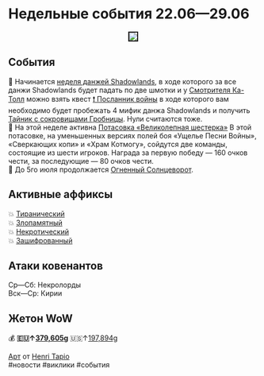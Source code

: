 # Недельные события 22.06—29.06

<html>
<center>
<img src=https://raw.githubusercontent.com/MagicalCow/TrinkIT-News/main/Assets/Weeklies/Weekly-25.jpg float=center border=2>
</center>  
</html>

## События
  📅 Начинается [неделя данжей Shadowlands](https://ru.wowhead.com/event=1217/), в ходе которого за все данжи Shadowlands будет падать по две шмотки и у [Смотрителя Ка-Толл](https://ru.wowhead.com/npc=166307) можно взять квест [❗ Посланник войны](https://ru.wowhead.com/quest=62638) в ходе которого вам необходимо будет пробежать 4 мифик данжа Shadowlands и получить [Тайник с сокровищами Гробницы](https://ru.wowhead.com/item=190656/). Нули считаются тоже.  
  📅 На этой неделе активна [Потасовка «Великолепная шестерка»](https://ru.wowhead.com/event=702) В этой потасовке, на уменьшенных версиях полей боя «Ущелье Песни Войны», «Сверкающих копи» и «Храм Котмогу», сойдутся две команды, состоящие из шести игроков. Награда за первую победу — 160 очков чести, за последующие — 80 очков чести.  
  📅 До 5го июля продолжается [Огненный Солнцеворот](https://t.me/trink_it_now/6899).  

## Активные аффиксы
  💥 <a href="https://ru.wowhead.com/affix=9">Тиранический</a>  
  💥 <a href="https://ru.wowhead.com/affix=123">Злопамятный</a>  
  💥 <a href="https://ru.wowhead.com/affix=4">Некротический</a>  
  💥 <a href="https://ru.wowhead.com/affix=130">Зашифрованный</a>  

## Атаки ковенантов
  Ср—Сб: Некролорды  
  Вск—Ср: Кирии  

## Жетон WoW
  💰 **🇪🇺↑[379,605g](https://wowtokenprices.com/EU)** 🇺🇸↑[197,894g](https://wowtokenprices.com/US)

<a href="https://www.artstation.com/artwork/klR1r2">Арт</a> от <a href="https://www.artstation.com/shadoca">Henri Tapio</a>  
#новости #виклики #события